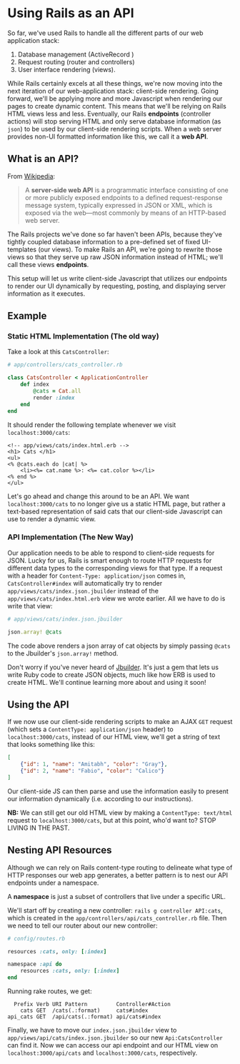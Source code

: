 # Using Rails as an API

So far, we've used Rails to handle all the different parts of our web
application stack:

1. Database management (ActiveRecord )
2. Request routing (router and controllers)
3. User interface rendering (views).

While Rails certainly excels at all these things, we're now moving into the next
iteration of our web-application stack: client-side rendering. Going forward,
we'll be applying more and more Javascript when rendering our pages to create
dynamic content. This means that we'll be relying on Rails HTML views less and
less. Eventually, our Rails **endpoints** (controller actions) will stop serving
HTML and only serve database information (as `json`) to be used by our client-side
rendering scripts. When a web server provides non-UI formatted information
like this, we call it a **web API**.

## What is an API?

From [Wikipedia][wiki]:  

> A **server-side web API** is a programmatic interface consisting of one or
> more publicly exposed endpoints to a defined request-response message system,
> typically expressed in JSON or XML, which is exposed via the web—most
> commonly by means of an HTTP-based web server.

The Rails projects we've done so far haven't been APIs, because they've tightly
coupled database information to a pre-defined set of fixed UI-templates (our
views). To make Rails an API, we're going to rewrite those views so that they
serve up raw JSON information instead of HTML; we'll call these views
**endpoints**.

This setup will let us write client-side Javascript that utilizes our endpoints
to render our UI dynamically by requesting, posting, and displaying server
information as it executes.

## Example

### Static HTML Implementation (The old way)

Take a look at this `CatsController`:

```ruby
# app/controllers/cats_controller.rb

class CatsController < ApplicationController
	def index
		@cats = Cat.all
		render :index
	end
end
```

It should render the following template whenever we visit `localhost:3000/cats`:

```erb
<!-- app/views/cats/index.html.erb -->
<h1> Cats </h1>
<ul>
<% @cats.each do |cat| %>
	<li><%= cat.name %>: <%= cat.color %></li>
<% end %>
</ul>
```

Let's go ahead and change this around to be an API. We want
`localhost:3000/cats` to no longer give us a static HTML page, but rather a
text-based representation of said cats that our client-side Javascript can use
to render a dynamic view.

### API Implementation (The New Way)

Our application needs to be able to respond to client-side requests for JSON.
Lucky for us, Rails is smart enough to route HTTP requests for different data
types to the corresponding views for that type. If a request with a header for
`Content-Type: application/json` comes in, `CatsController#index` will
automatically try to render  `app/views/cats/index.json.jbuilder` instead of the
`app/views/cats/index.html.erb` view we wrote earlier. All we have to do is
write that view:

```ruby
# app/views/cats/index.json.jbuilder

json.array! @cats
```

The code above renders a json array of cat objects by simply passing `@cats` to
the Jbuilder's `json.array!` method.

Don't worry if you've never heard of [Jbuilder][jbuilder]. It's just a gem that
lets us write Ruby code to create JSON objects, much like how ERB is used to
create HTML. We'll continue learning more about and using it soon!

[jbuilder]: https://github.com/rails/jbuilder

## Using the API

If we now use our client-side rendering scripts to make an AJAX `GET` request
(which sets a `ContentType: application/json` header) to `localhost:3000/cats`,
instead of our HTML view, we'll get a string of text that looks something like
this:

```json
[
	{"id": 1, "name": "Amitabh", "color": "Gray"},
	{"id": 2, "name": "Fabio", "color": "Calico"}
]
```

Our client-side JS can then parse and use the information easily to present our
information dynamically (i.e. according to our instructions).

**NB:** We can still get our old HTML view by making a `ContentType: text/html`
request to `localhost:3000/cats`, but at this point, who'd want to? STOP LIVING
IN THE PAST.

## Nesting API Resources

Although we can rely on Rails content-type routing to delineate what type of
HTTP responses our web app generates, a better pattern is to nest our API
endpoints under a namespace.

A **namespace** is just a subset of controllers that live under a specific URL.

We'll start off by creating a new controller: `rails g controller API:cats`,
which is created in the `app/controllers/api/cats_controller.rb` file. Then we
need to tell our router about our new controller:

```rb
# config/routes.rb

resources :cats, only: [:index]

namespace :api do
	resources :cats, only: [:index]
end
```

Running rake routes, we get:

```
  Prefix Verb URI Pattern         Controller#Action
    cats GET  /cats(.:format)     cats#index
api_cats GET  /api/cats(.:format) api/cats#index
```

Finally, we have to move our `index.json.jbuilder` view to
`app/views/api/cats/index.json.jbuilder` so our new `Api:CatsController` can
find it. Now we can access our api endpoint and our HTML view on
`localhost:3000/api/cats` and `localhost:3000/cats`, respectively.

[wiki]: https://en.wikipedia.org/wiki/Web_API
